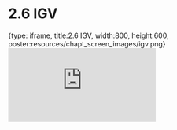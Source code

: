 # 2.6 IGV
 
{type: iframe, title:2.6 IGV, width:800, height:600, poster:resources/chapt_screen_images/igv.png}
![](https://mccoy-lab.github.io/hgv_modules/no_toc/igv.html)
 

 
